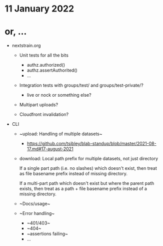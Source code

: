 # 11 January 2022
# or, …

- nextstrain.org
  - Unit tests for all the bits
    - authz.authorized()
    - authz.assertAuthorited()
    - …
  - Integration tests with groups/test/ and groups/test-private/?
    - live or nock or something else?

  - Multipart uploads?
  - Cloudfront invalidation?


- CLI
  - ~upload: Handling of multiple datasets~
    - <https://github.com/tsibley/blab-standup/blob/master/2021-08-17.md#17-august-2021>

  - download: Local path prefix for multiple datasets, not just directory
    
    If a single part path (i.e. no slashes) which doesn't exist, then treat as
    file basename prefix instead of missing directory.

    If a multi-part path which doesn't exist but where the parent path exists,
    then treat as a path + file basename prefix instead of a missing directory.

  - ~Docs/usage~
  - ~Error handling~
    - ~401/403~
    - ~404~
    - ~assertions failing~
    - ...
